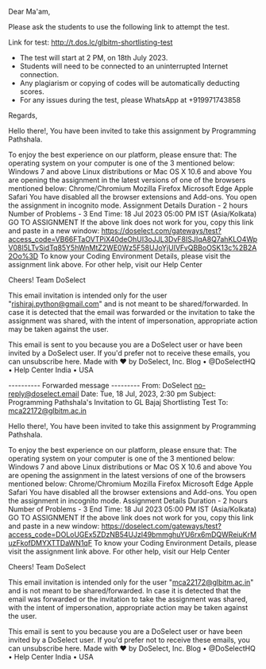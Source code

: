 Dear Ma'am, 

Please ask the students to use the following link to attempt the test. 

Link for test: http://t.dos.lc/glbitm-shortlisting-test 

- The test will start at 2 PM, on 18th July 2023. 
- Students will need to be connected to an uninterrupted Internet connection. 
- Any plagiarism or copying of codes will be automatically deducting scores.
- For any issues during the test, please WhatsApp at +919971743858 

Regards,




Hello there!,
You have been invited to take this assignment by Programming Pathshala.


To enjoy the best experience on our platform, please ensure that:
The operating system on your computer is one of the 3 mentioned below:
Windows 7 and above
Linux distributions or
Mac OS X 10.6 and above
You are opening the assignment in the latest versions of one of the browsers mentioned below:
Chrome/Chromium
Mozilla Firefox
Microsoft Edge
Apple Safari
You have disabled all the browser extensions and Add-ons.
You open the assignment in incognito mode.
Assignment Details
Duration - 2 hours
Number of Problems - 3
End Time: 18 Jul 2023 05:00 PM IST (Asia/Kolkata)
GO TO ASSIGNMENT
If the above link does not work for you, copy this link and paste in a new window: https://doselect.com/gateways/test?access_code=VB66FTaOVTPiX40deOhUI3oJJL3DvF8ISJIqA8Q7ahKLO4WpV08I5LTvSidTq85Y5hWnMtZ2WE0Wz5F58UJoYjUIVFvQBBoOSK13c%2B2A2Oo%3D
To know your Coding Environment Details, please visit the assignment link above. For other help, visit our Help Center

Cheers!
Team DoSelect

This email invitation is intended only for the user "rishiraj.python@gmail.com" and is not meant to be shared/forwarded. In case it is detected that the email was forwarded or the invitation to take the assignment was shared, with the intent of impersonation, appropriate action may be taken against the user.

This email is sent to you because you are a DoSelect user or have been invited by a DoSelect user. If you'd prefer not to receive these emails, you can unsubscribe here.
Made with ♥ by DoSelect, Inc.
Blog  •  @DoSelectHQ  •  Help Center
India  •  USA



---------- Forwarded message ---------
From: DoSelect <no-reply@doselect.email>
Date: Tue, 18 Jul, 2023, 2:30 pm
Subject: Programming Pathshala's Invitation to GL Bajaj Shortlisting Test
To: <mca22172@glbitm.ac.in>



Hello there!,
You have been invited to take this assignment by Programming Pathshala.


To enjoy the best experience on our platform, please ensure that:
The operating system on your computer is one of the 3 mentioned below:
Windows 7 and above
Linux distributions or
Mac OS X 10.6 and above
You are opening the assignment in the latest versions of one of the browsers mentioned below:
Chrome/Chromium
Mozilla Firefox
Microsoft Edge
Apple Safari
You have disabled all the browser extensions and Add-ons.
You open the assignment in incognito mode.
Assignment Details
Duration - 2 hours
Number of Problems - 3
End Time: 18 Jul 2023 05:00 PM IST (Asia/Kolkata)
GO TO ASSIGNMENT
If the above link does not work for you, copy this link and paste in a new window: https://doselect.com/gateways/test?access_code=DOLoUGEx5ZDzNB54UJzl49bmmghuYU6rx6mDQWReiuKrMuzFkofDMYXTTDaWN1qF
To know your Coding Environment Details, please visit the assignment link above. For other help, visit our Help Center

Cheers!
Team DoSelect

This email invitation is intended only for the user "mca22172@glbitm.ac.in" and is not meant to be shared/forwarded. In case it is detected that the email was forwarded or the invitation to take the assignment was shared, with the intent of impersonation, appropriate action may be taken against the user.

This email is sent to you because you are a DoSelect user or have been invited by a DoSelect user. If you'd prefer not to receive these emails, you can unsubscribe here.
Made with ♥ by DoSelect, Inc.
Blog  •  @DoSelectHQ  •  Help Center
India  •  USA


